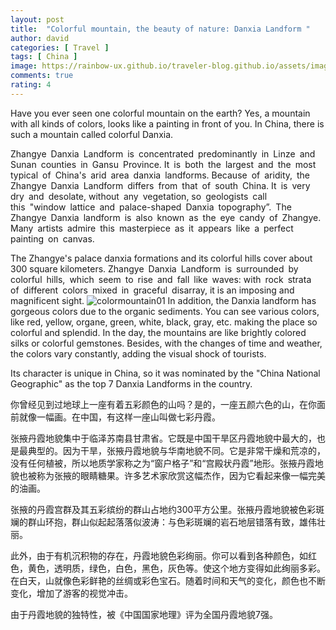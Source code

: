 ```yaml
---
layout: post
title:  "Colorful mountain, the beauty of nature: Danxia Landform "
author: david
categories: [ Travel ]
tags: [ China ]
image: https://rainbow-ux.github.io/traveler-blog.github.io/assets/images/2019-10-07/2019-10-07-colorful-mountain-02.jpg
comments: true
rating: 4
---
```

Have you ever seen one colorful mountain on the earth? Yes, a mountain with all kinds of colors, looks like a painting in front of you. In China, there is such a mountain called colorful Danxia. 

Zhangye Danxia Landform is concentrated predominantly in Linze and Sunan counties in Gansu Province. It is both the largest and the most typical of China's arid area danxia landforms. Because of aridity, the Zhangye Danxia Landform differs from that of south China. It is very dry and desolate, without any vegetation, so geologists call this "window lattice and palace-shaped Danxia topography”. The Zhangye Danxia landform is also known as the eye candy of Zhangye. Many artists admire this masterpiece as it appears like a perfect painting on canvas. 

The Zhangye's palace danxia formations and its colorful hills cover about 300 square kilometers.
Zhangye Danxia Landform is surrounded by colorful hills, which seem to rise and fall like waves: with rock strata of different colors mixed in graceful disarray, it is an imposing and magnificent sight. 
![colormountain01](https://rainbow-ux.github.io/traveler-blog.github.io/assets/images/2019-10-07/2019-10-07-colorful-mountain-03.jpg)
In addition, the Danxia landform has gorgeous colors due to the organic sediments. You can see various colors, like red, yellow, organe, green, white, black, gray, etc. making the place so colorful and splendid. In the day, the mountains are like brightly colored silks or colorful gemstones. Besides, with the changes of time and weather, the colors vary constantly, adding the visual shock of tourists.

Its character is unique in China, so it was nominated by the "China National Geographic" as the top 7 Danxia Landforms in the country.

你曾经见到过地球上一座有着五彩颜色的山吗？是的，一座五颜六色的山，在你面前就像一幅画。在中国，有这样一座山叫做七彩丹霞。

张掖丹霞地貌集中于临泽苏南县甘肃省。它既是中国干旱区丹霞地貌中最大的，也是最典型的。因为干旱，张掖丹霞地貌与华南地貌不同。它是非常干燥和荒凉的，没有任何植被，所以地质学家称之为“窗户格子”和“宫殿状丹霞”地形。张掖丹霞地貌也被称为张掖的眼睛糖果。许多艺术家欣赏这幅杰作，因为它看起来像一幅完美的油画。

张掖的丹霞宫群及其五彩缤纷的群山占地约300平方公里。张掖丹霞地貌被色彩斑斓的群山环抱，群山似起起落落似波涛：与色彩斑斓的岩石地层错落有致，雄伟壮丽。

此外，由于有机沉积物的存在，丹霞地貌色彩绚丽。你可以看到各种颜色，如红色，黄色，透明质，绿色，白色，黑色，灰色等。使这个地方变得如此绚丽多彩。在白天，山就像色彩鲜艳的丝绸或彩色宝石。随着时间和天气的变化，颜色也不断变化，增加了游客的视觉冲击。


由于丹霞地貌的独特性，被《中国国家地理》评为全国丹霞地貌7强。